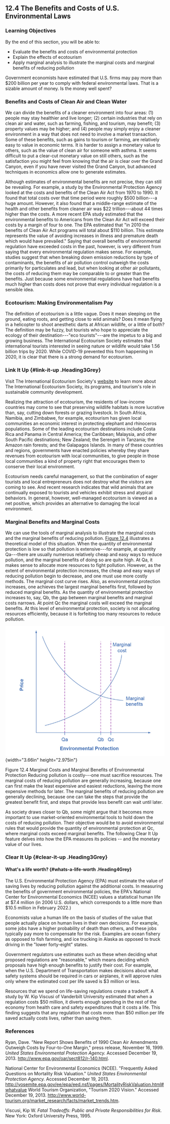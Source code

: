 ## 12.4 The Benefits and Costs of U.S. Environmental Laws

### Learning Objectives

By the end of this section, you will be able to:

-   Evaluate the benefits and costs of environmental protection
-   Explain the effects of ecotourism
-   Apply marginal analysis to illustrate the marginal costs and
    marginal benefits of reducing pollution

Government economists have estimated that U.S. firms may pay more than
\$200 billion per year to comply with federal environmental laws. That
is a sizable amount of money. Is the money well spent?

### Benefits and Costs of Clean Air and Clean Water

We can divide the benefits of a cleaner environment into four areas: (1)
people may stay healthier and live longer; (2) certain industries that
rely on clean air and water, such as farming, fishing, and tourism, may
benefit; (3) property values may be higher; and (4) people may simply
enjoy a cleaner environment in a way that does not need to involve a
market transaction. Some of these benefits, such as gains to tourism or
farming, are relatively easy to value in economic terms. It is harder to
assign a monetary value to others, such as the value of clean air for
someone with asthma. It seems difficult to put a clear-cut monetary
value on still others, such as the satisfaction you might feel from
knowing that the air is clear over the Grand Canyon, even if you have
never visited the Grand Canyon, but advanced techniques in economics
allow one to generate estimates.

Although estimates of environmental benefits are not precise, they can
still be revealing. For example, a study by the Environmental Protection
Agency looked at the costs and benefits of the Clean Air Act from 1970
to 1990. It found that total costs over that time period were roughly
\$500 billion---a huge amount. However, it also found that a
middle-range estimate of the health and other benefits from cleaner air
was \$22 trillion---about 44 times higher than the costs. A more recent
EPA study estimated that the environmental benefits to Americans from
the Clean Air Act will exceed their costs by a margin of four to one.
The EPA estimated that "in 2010 the benefits of Clean Air Act programs
will total about \$110 billion. This estimate represents the value of
avoiding increases in illness and premature death which would have
prevailed." Saying that overall benefits of environmental regulation
have exceeded costs in the past, however, is very different from saying
that every environmental regulation makes sense. For example, studies
suggest that when breaking down emission reductions by type of
contaminants, the benefits of air pollution control outweigh the costs
primarily for particulates and lead, but when looking at other air
pollutants, the costs of reducing them may be comparable to or greater
than the benefits. Just because some environmental regulations have had
benefits much higher than costs does not prove that every individual
regulation is a sensible idea.

### Ecotourism: Making Environmentalism Pay

The definition of ecotourism is a little vague. Does it mean sleeping on
the ground, eating roots, and getting close to wild animals? Does it
mean flying in a helicopter to shoot anesthetic darts at African
wildlife, or a little of both? The definition may be fuzzy, but tourists
who hope to appreciate the ecology of their destination---"eco
tourists"---are the impetus to a big and growing business. The
International Ecotourism Society estimates that international tourists
interested in seeing nature or wildlife would take 1.56 billion trips by
2020. While COVID-19 prevented this from happening in 2020, it is clear
that there is a strong demand for ecotourism.

### Link It Up {#link-it-up .Heading3Grey}

Visit The International Ecotourism Society's
[website](http://openstax.org/l/ecotourism) to learn more about The
International Ecotourism Society, its programs, and tourism's role in
sustainable community development.

Realizing the attraction of ecotourism, the residents of low-income
countries may come to see that preserving wildlife habitats is more
lucrative than, say, cutting down forests or grazing livestock. In South
Africa, Namibia, and Zimbabwe, for example, ecotourism has given local
communities an economic interest in protecting elephant and rhinoceros
populations. Some of the leading ecotourism destinations include Costa
Rica and Panama in Central America; the Caribbean; Malaysia, and other
South Pacific destinations; New Zealand; the Serengeti in Tanzania; the
Amazon rain forests; and the Galapagos Islands. In many of these
countries and regions, governments have enacted policies whereby they
share revenues from ecotourism with local communities, to give people in
those local communities a kind of property right that encourages them to
conserve their local environment.

Ecotourism needs careful management, so that the combination of eager
tourists and local entrepreneurs does not destroy what the visitors are
coming to see. And recent research indicates that wild animals that are
continually exposed to tourists and vehicles exhibit stress and atypical
behaviors. In general, however, well-managed ecotourism is viewed as a
net positive, which provides an alternative to damaging the local
environment.

### Marginal Benefits and Marginal Costs

We can use the tools of marginal analysis to illustrate the marginal
costs and the marginal benefits of reducing pollution. [Figure
12.4](#CNX_Econ_C12_003) illustrates a theoretical model of this
situation. When the quantity of environmental protection is low so that
pollution is extensive---for example, at quantity Qa---there are usually
numerous relatively cheap and easy ways to reduce pollution, and the
marginal benefits of doing so are quite high. At Qa, it makes sense to
allocate more resources to fight pollution. However, as the extent of
environmental protection increases, the cheap and easy ways of reducing
pollution begin to decrease, and one must use more costly methods. The
marginal cost curve rises. Also, as environmental protection increases,
one achieves the largest marginal benefits first, followed by reduced
marginal benefits. As the quantity of environmental protection increases
to, say, Qb, the gap between marginal benefits and marginal costs
narrows. At point Qc the marginal costs will exceed the marginal
benefits. At this level of environmental protection, society is not
allocating resources efficiently, because it is forfeiting too many
resources to reduce pollution.

![](media/12-4-the-benefits-and-costs-of-u-s-environmental-laws_rId32.jpeg){width="3.66in" height="2.975in"}

Figure 12.4 Marginal Costs and Marginal Benefits of Environmental
Protection Reducing pollution is costly---one must sacrifice resources.
The marginal costs of reducing pollution are generally increasing,
because one can first make the least expensive and easiest reductions,
leaving the more expensive methods for later. The marginal benefits of
reducing pollution are generally declining, because one can take the
steps that provide the greatest benefit first, and steps that provide
less benefit can wait until later.

As society draws closer to Qb, some might argue that it becomes more
important to use market-oriented environmental tools to hold down the
costs of reducing pollution. Their objective would be to avoid
environmental rules that would provide the quantity of environmental
protection at Qc, where marginal costs exceed marginal benefits. The
following Clear It Up feature delves into how the EPA measures its
policies -- and the monetary value of our lives.

### Clear It Up {#clear-it-up .Heading3Grey}

#### What\'s a life worth? {#whats-a-life-worth .Heading4Grey}

The U.S. Environmental Protection Agency (EPA) must estimate the value
of saving lives by reducing pollution against the additional costs. In
measuring the benefits of government environmental policies, the EPA's
National Center for Environmental Economics (NCEE) values a statistical
human life at \$7.4 million (in 2006 U.S. dollars, which corresponds to
a little more than \$10.5 million in February 2022.)

Economists value a human life on the basis of studies of the value that
people actually place on human lives in their own decisions. For
example, some jobs have a higher probability of death than others, and
these jobs typically pay more to compensate for the risk. Examples are
ocean fishery as opposed to fish farming, and ice trucking in Alaska as
opposed to truck driving in the "lower forty-eight" states.

Government regulators use estimates such as these when deciding what
proposed regulations are "reasonable," which means deciding which
proposals have high enough benefits to justify their cost. For example,
when the U.S. Department of Transportation makes decisions about what
safety systems should be required in cars or airplanes, it will approve
rules only where the estimated cost per life saved is \$3 million or
less.

Resources that we spend on life-saving regulations create a tradeoff. A
study by W. Kip Viscusi of Vanderbilt University estimated that when a
regulation costs \$50 million, it diverts enough spending in the rest of
the economy from health care and safety expenditures that it costs a
life. This finding suggests that any regulation that costs more than
\$50 million per life saved actually costs lives, rather than saving
them.

### References

Ryan, Dave. "New Report Shows Benefits of 1990 Clean Air Amendments
Outweigh Costs by Four-to-One Margin," press release, November 16, 1999.
*United States Environmental Protection Agency.* Accessed December 19,
2013. http://www.epa.gov/oar/sect812/r-140.html.

National Center for Environmental Economics (NCEE). "Frequently Asked
Questions on Mortality Risk Valuation." *United States Environmental
Protection Agency.* Accessed December 19, 2013.
http://yosemite.epa.gov/ee/epa/eed.nsf/pages/MortalityRiskValuation.html#whatvalue
World Tourism Organization, "Tourism 2020 Vision." Accessed December 19,
2013.
http://www.world-tourism.org/market_research/facts/market_trends.htm.

Viscusi, Kip W. *Fatal Tradeoffs: Public and Private Responsibilities
for Risk.* New York: Oxford University Press, 1995.
